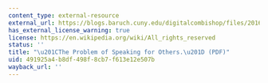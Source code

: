 ```yaml
---
content_type: external-resource
external_url: https://blogs.baruch.cuny.edu/digitalcombishop/files/2016/03/AlcoffProblemSpeakingForOthers.pdf
has_external_license_warning: true
license: https://en.wikipedia.org/wiki/All_rights_reserved
status: ''
title: "\u201CThe Problem of Speaking for Others.\u201D (PDF)"
uid: 491925a4-b8df-498f-8cb7-f613e12e507b
wayback_url: ''
---
```

